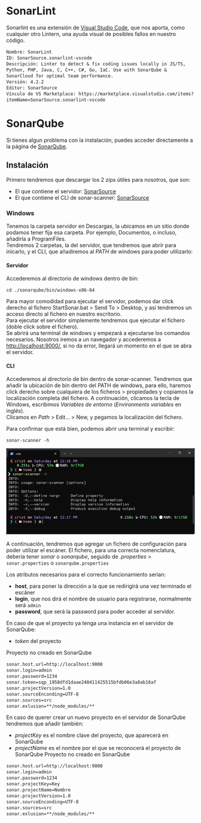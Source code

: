 # SonarLint

Sonarlint es una extensión de [Visual Studio Code](https://marketplace.visualstudio.com/items?itemName=SonarSource), que nos aporta, como cualquier otro Lintern, una ayuda visual de posibles fallos en nuestro código.
```
Nombre: SonarLint
ID: SonarSource.sonarlint-vscode
Descripción: Linter to detect & fix coding issues locally in JS/TS, Python, PHP, Java, C, C++, C#, Go, IaC. Use with SonarQube & SonarCloud for optimal team performance.
Versión: 4.2.2
Editor: SonarSource
Vínculo de VS Marketplace: https://marketplace.visualstudio.com/items?itemName=SonarSource.sonarlint-vscode
```

# SonarQube
Si tienes algun problema con la instalación, puedes acceder directamente a la página de [SonarQube](https://n-saikiran.gitbook.io/sonarqube/installation-of-sonarqube).

## Instalación


Primero tendremos que descargar los 2 zips útiles para nosotros, que son: 
* El que contiene el servidor: [SonarSource](https://www.sonarsource.com/products/sonarqube/downloads/success-download-community-edition/)
* El que contiene el CLI de sonar-scanner: [SonarSource](https://docs.sonarsource.com/sonarqube/latest/analyzing-source-code/scanners/sonarscanner/)

### Windows
Tenemos la carpeta servidor en Descargas, la ubicamos en un sitio donde podamos tener fija esa carpeta. Por ejemplo, Documentos, o incluso, añadirla a ProgramFiles.  
Tendremos 2 carpetas, la del servidor, que tendremos que abrir para inicarlo, y el CLI, que añadiremos al *PATH* de windows para poder utilizarlo:

#### Servidor
Accederemos al directorio de windows dentro de bin:
```shell
cd ./sonarqube/bin/windows-x86-64
```

Para mayor comodidad para ejecutar el servidor, podemos dar click derecho al fichero StartSonar.bat > Send To > Desktop, y así tendremos un acceso directo al fichero en nuestro escritorio.  
Para ejecutar el servidor simplemente tendremos que ejecutar el fichero (doble click sobre el fichero).   
Se abrirá una terminal de windows y empezará a ejecutarse los comandos necesarios. 
Nosotros iremos a un navegador y accederemos a [http://localhost:9000/](http://localhost:9000/), si no da error, llegará un momento en el que se abra el servidor.

#### CLI
Accederemos al directorio de bin dentro de sonar-scanner.
Tendremos que añadir la ubicación de bin dentro del PATH de windows, para ello, haremos click derecho sobre cualquiera de los ficheros > propiedades y copiamos la localización completa del fichero.
A continuación, clicamos la tecla de Windows, escribimos *Variables de entorno* (*Environments variables* en inglés).  
Clicamos en *Path* > Edit... > New, y pegamos la localización del fichero.

Para confirmar que está bien, podemos abrir una terminal y escribir:
```shell
sonar-scanner -h
```

![sonar-scanner funciona](../../assets/sonar-scanner.png)

A continuación, tendremos que agregar un fichero de configuración para poder utilizar el escáner.
El fichero, para una correcta nomenclatura, debería tener *sonar* o *sonarqube*, seguido de *.properties* > ```sonar.properties``` o ```sonarqube.properties```

Los atributos necesarios para el correcto funcionamiento serían:
* **host**, para poner la dirección a la que se redirigirá una vez terminado el escáner
* **login**, que nos dirá el nombre de usuario para registrarse, normalmente será ```admin```
* **password**, que será la password para poder acceder al servidor.

En caso de que el proyecto ya tenga una instancia en el servidor de SonarQube:
* *token* del proyecto

Proyecto no creado en SonarQube
```properties
sonar.host.url=http://localhost:9000
sonar.login=admin
sonar.password=1234
sonar.token=sqp_1958dfd1daae248411425515bfdb06e3a8ab16af
sonar.projectVersion=1.0
sonar.sourceEnconding=UTF-8
sonar.sources=src
sonar.exlusion=**/node_modules/**
```

En caso de querer crear un nuevo proyecto en el servidor de SonarQube tendremos que añadir también:
* *projectKey* es el nombre clave del proyecto, que aparecerá en SonarQube
* *projectName* es el nombre por el que se reconocerá el proyecto de SonarQube
Proyecto no creado en SonarQube
```properties
sonar.host.url=http://localhost:9000
sonar.login=admin
sonar.password=1234
sonar.projectKey=Key
sonar.projectName=Nombre
sonar.projectVersion=1.0
sonar.sourceEnconding=UTF-8
sonar.sources=src
sonar.exlusion=**/node_modules/**
```
